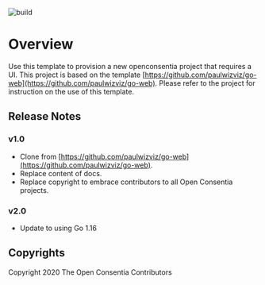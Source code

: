 ![build](https://github.com/paulwizviz/go-web/workflows/build/badge.svg)

# Overview

Use this template to provision a new openconsentia project that requires a UI. This project is based on the template [https://github.com/paulwizviz/go-web](https://github.com/paulwizviz/go-web). Please refer to the project for instruction on the use of this template.

## Release Notes

### v1.0

* Clone from [https://github.com/paulwizviz/go-web](https://github.com/paulwizviz/go-web).
* Replace content of docs.
* Replace copyright to embrace contributors to all Open Consentia projects.

### v2.0

* Update to using Go 1.16

## Copyrights

Copyright 2020 The Open Consentia Contributors